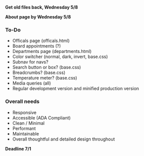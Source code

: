 **Get old files back, Wednesday 5/8**

**About page by Wednesday 5/8**

### To-Do
- Officals page (officals.html)
- Board appointments (?)
- Departments page (departments.html)
- Color switcher (normal, dark, invert, base.css)
- Subnav for navs?
- Search button or box? (base.css)
- Breadcrumbs? (base.css)
- Temperature meter? (base.css)
- Media queries (all)
- Regular development version and minified production version

### Overall needs
- Responsive
- Accessible (ADA Compliant)
- Clean / Minimal
- Performant
- Maintainable
- Overall thoughtful and detailed design throughout

**Deadline 7/1**
